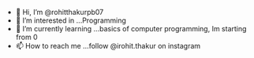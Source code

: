 - 👋 Hi, I’m @rohitthakurpb07
- 👀 I’m interested in ...Programming
- 🌱 I’m currently learning ...basics of computer programming, Im starting from 0
- 📫 How to reach me ...follow @irohit.thakur on instagram  

<!---
rohitthakurpb07/rohitthakurpb07 is a ✨ special ✨ repository because its `README.md` (this file) appears on your GitHub profile.
You can click the Preview link to take a look at your changes.
--->

